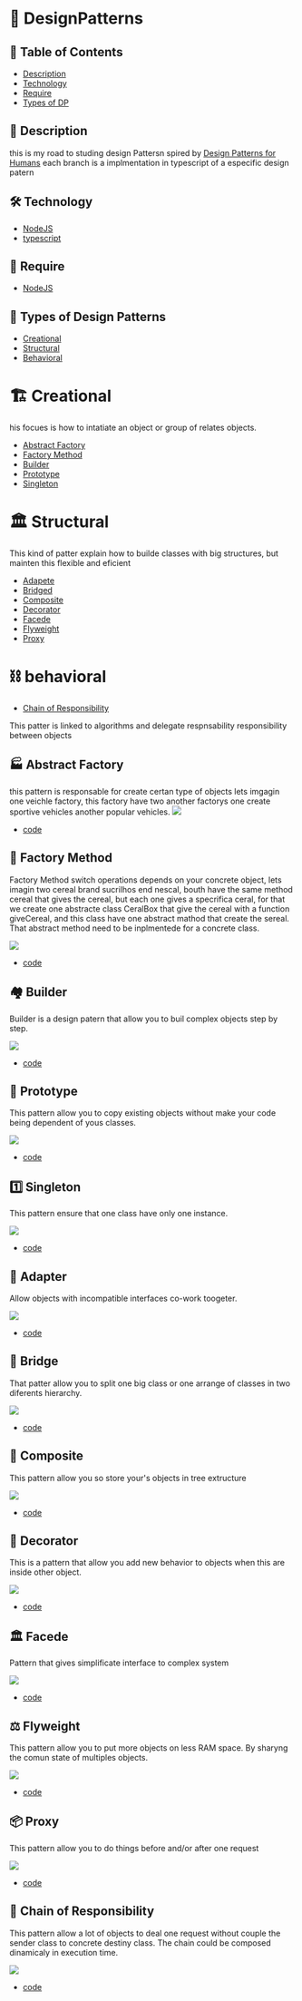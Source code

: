 # :notebook_with_decorative_cover: DesignPatterns

## :pushpin: Table of Contents
 * [Description](#book-Description)
 * [Technology](#hammer_and_wrench-Technology)
 * [Require](#bookmark_tabs-Require)
 * [Types of DP](#link-Types-of-Design-Patterns)
 ## :book: Description 
 this is my road to studing design Pattersn spired by [Design Patterns for Humans](https://github.com/kamranahmedse/design-patterns-for-humans)
 each branch is a implmentation in typescript of a especific design patern 
## :hammer_and_wrench: Technology
 * [NodeJS](https://nodejs.org/en/)
 * [typescript](https://www.typescriptlang.org/)
## :bookmark_tabs: Require
* [NodeJS](https://nodejs.org/en/)
 ## :link: Types of Design Patterns
 * [Creational](#building_construction-Creational)
 * [Structural](#classical_building-Structural)
 * [Behavioral](#chains-behavioral)
 # :building_construction: Creational
 his focues is how to intatiate an object or group of relates objects.
 * [Abstract Factory](#factory-Abstract-Factory)
 * [Factory Method](#bricks-Factory-Method)
 * [Builder](#houses-Builder)
 * [Prototype](#robot-Prototype)
 * [Singleton](#one-Singleton)

 # :classical_building: Structural
 This kind of patter explain how to builde classes with big structures, but mainten this flexible and eficient
 
 * [Adapete](#electric_plugadapter)
 * [Bridged](#bridge_at_night-Bridge)
 * [Composite](#deciduous_tree-Composite)
 * [Decorator](#dolls-Decorator)
 * [Facede](#classical_building-Facede)
 * [Flyweight](#balance_scale-Flyweight)
 * [Proxy](#package-Proxy)
 
 # :chains: behavioral
 
 * [Chain of Responsibility](#link-Chain-of-Responsibility)
 
 This patter is linked to algorithms and delegate respnsability responsibility between objects

 
 ## :factory: Abstract Factory
 this pattern is responsable for create certan type of objects lets imgagin one veichle factory, this factory have two another factorys one create sportive vehicles another popular vehicles. 
<img src= "./assets/create/AbstractFactory.png">
 * [code](https://github.com/nicolaskruger/designPatterns/tree/abstractFactory)
## 	:bricks: Factory Method
 Factory Method switch operations depends on your concrete object, lets imagin two cereal brand sucrilhos end nescal, bouth have the same method cereal that gives the cereal, but each one gives a specrifica ceral, for that we create one abstracte class CeralBox that give the cereal with a function giveCereal, and this class have one abstract mathod that create the sereal. That abstract method need to be inplmentede for a concrete class.
 
 <img src= "./assets/create/FactoryMethod.png">
 
 * [code](https://github.com/nicolaskruger/designPatterns/tree/FactoryMethod)
  
## :houses: Builder
Builder is a design patern that allow you to buil complex objects step by step.

 <img src= "./assets/create/Builder.png">
 
 * [code](https://github.com/nicolaskruger/designPatterns/tree/builder)
 
 ## :robot: Prototype
 This pattern allow you to copy existing objects without make your code being dependent of yous classes.
 
 <img src= "./assets/create/Clone.png">
 
* [code](https://github.com/nicolaskruger/designPatterns/tree/Prototype)

## :one: Singleton

This pattern ensure that one class have only one instance.

 <img src= "./assets/create/Singleton.png">
 
 * [code](https://github.com/nicolaskruger/designPatterns/tree/Singleton)
 ## :electric_plug:	Adapter

 Allow objects with incompatible interfaces co-work toogeter.
 
 <img src= "./assets/structural/Adapter.png">
 
  * [code](https://github.com/nicolaskruger/designPatterns/tree/Adapter)
  
  ## :bridge_at_night: Bridge
  
  That patter allow you to split one big class or one arrange of classes in two diferents hierarchy.
  
  
 <img src= "./assets/structural/Bridge.png">
 
  * [code](https://github.com/nicolaskruger/designPatterns/tree/Bridge)
  
  ## :deciduous_tree: Composite
  
  This pattern allow you so store your's objects in tree extructure
  
   <img src= "./assets/structural/Composite.png">
   
   * [code](https://github.com/nicolaskruger/designPatterns/tree/Composite)

## :dolls: Decorator

This is a pattern that allow you add new behavior to objects when this are inside other object.

   <img src= "./assets/structural/Decorator.png">
   
   * [code](https://github.com/nicolaskruger/designPatterns/tree/Decorator)
   
 ## :classical_building: Facede
 
 Pattern that gives simplificate interface to complex system
 
  <img src= "./assets/structural/Facede.png">
 
 * [code](https://github.com/nicolaskruger/designPatterns/tree/Facede)
 
 ## :balance_scale: Flyweight
 
 This pattern allow you to put more objects on less RAM space. By sharyng the comun state of multiples objects.
 
  <img src= "./assets/structural/Flyweight.png">
 
 * [code](https://github.com/nicolaskruger/designPatterns/tree/Flyweight)
  
  ## :package: Proxy
 
 This pattern allow you to do things before and/or after one request
 
  <img src= "./assets/structural/Proxy.png">
 
 * [code](https://github.com/nicolaskruger/designPatterns/tree/Proxy)
 
 ## :link: Chain of Responsibility
 
 This pattern allow a lot of objects to deal one request without couple the sender class to concrete destiny class. The chain could be composed dinamicaly in execution time.
 
  <img src= "./assets/behavioral/Chain.png">
 
 * [code](https://github.com/nicolaskruger/designPatterns/tree/Chain)
 
 

 
